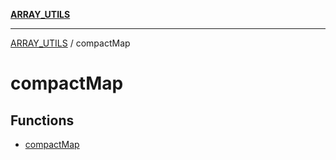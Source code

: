 [**ARRAY_UTILS**](../README.md)

***

[ARRAY_UTILS](../README.md) / compactMap

# compactMap

## Functions

- [compactMap](functions/compactMap.md)
